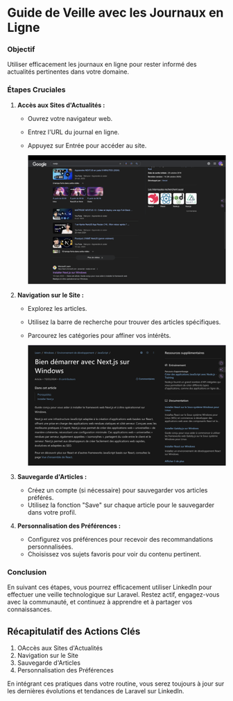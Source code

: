 # Guide de Veille avec les Journaux en Ligne

### Objectif

Utiliser efficacement les journaux en ligne pour rester informé des actualités pertinentes dans votre domaine.

### Étapes Cruciales

1. **Accès aux Sites d'Actualités :**
    - Ouvrez votre navigateur web.
    - Entrez l'URL du journal en ligne.
    - Appuyez sur Entrée pour accéder au site.

      ![image](/Journaux/Images/recherche.png)

2. **Navigation sur le Site :**
    - Explorez les articles.
    - Utilisez la barre de recherche pour trouver des articles spécifiques.
    - Parcourez les catégories pour affiner vos intérêts.

      ![image](/Journaux/Images/article.png)

3. **Sauvegarde d'Articles :**
    - Créez un compte (si nécessaire) pour sauvegarder vos articles préférés.
    - Utilisez la fonction "Save" sur chaque article pour le sauvegarder dans votre profil.

4. **Personnalisation des Préférences :**
    - Configurez vos préférences pour recevoir des recommandations personnalisées.
    - Choisissez vos sujets favoris pour voir du contenu pertinent.

### Conclusion

En suivant ces étapes, vous pourrez efficacement utiliser LinkedIn pour effectuer une veille technologique sur Laravel. Restez actif, engagez-vous avec la communauté, et continuez à apprendre et à partager vos connaissances.

## Récapitulatif des Actions Clés

1. OAccès aux Sites d'Actualités 
2. Navigation sur le Site 
3. Sauvegarde d'Articles 
4. Personnalisation des Préférences


En intégrant ces pratiques dans votre routine, vous serez toujours à jour sur les dernières évolutions et tendances de Laravel sur LinkedIn.